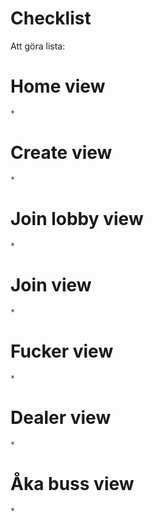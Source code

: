 # Checklist

Att göra lista:

# Home view

    *

# Create view

    *

# Join lobby view

    *

# Join view

    *

# Fucker view

    *

# Dealer view

    *

# Åka buss view

    *
